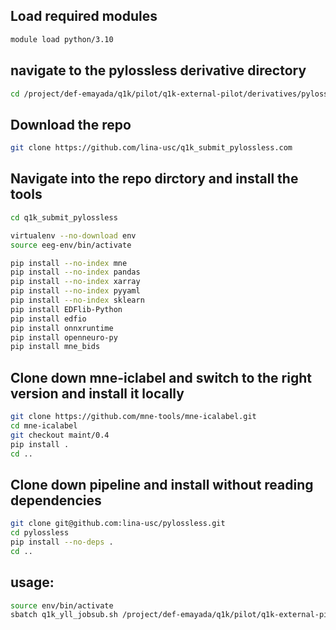 ## Load required modules
```bash
module load python/3.10
```

## navigate to the pylossless derivative directory
```bash
cd /project/def-emayada/q1k/pilot/q1k-external-pilot/derivatives/pylossless/code
```

## Download the repo
```bash
git clone https://github.com/lina-usc/q1k_submit_pylossless.com
```

## Navigate into the repo dirctory and install the tools
```bash
cd q1k_submit_pylossless

virtualenv --no-download env
source eeg-env/bin/activate

pip install --no-index mne
pip install --no-index pandas
pip install --no-index xarray
pip install --no-index pyyaml
pip install --no-index sklearn
pip install EDFlib-Python
pip install edfio
pip install onnxruntime
pip install openneuro-py
pip install mne_bids
```

## Clone down mne-iclabel and switch to the right version and install it locally
```bash
git clone https://github.com/mne-tools/mne-icalabel.git
cd mne-icalabel
git checkout maint/0.4
pip install .
cd ..
```

## Clone down pipeline and install without reading dependencies
```bash
git clone git@github.com:lina-usc/pylossless.git
cd pylossless
pip install --no-deps .
cd ..
```
## usage:
```bash
source env/bin/activate
sbatch q1k_yll_jobsub.sh /project/def-emayada/q1k/pilot/q1k-external-pilot/ 002 01 mn 1 /project/def-emayada/q1k/pilot/q1k-external-pilot
```
